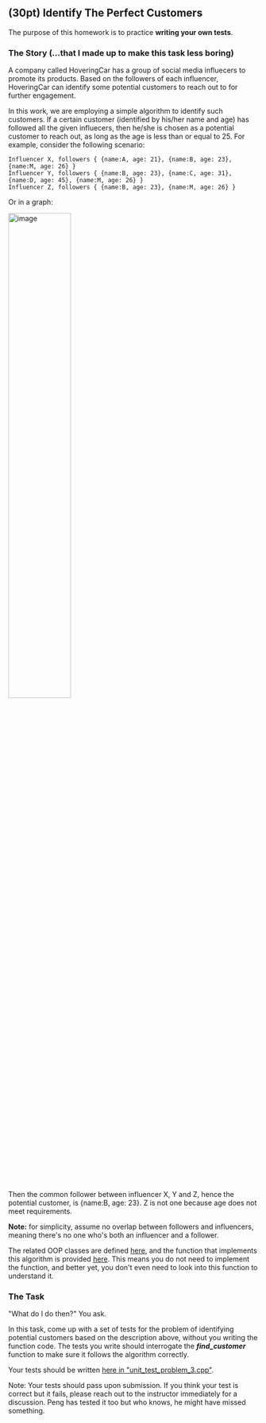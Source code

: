 ## (30pt) Identify The Perfect Customers

The purpose of this homework is to practice **writing your own tests**. 

### The Story (...that I made up to make this task less boring)

A company called HoveringCar has a group of social media influecers to promote its products. Based on the followers of each influencer, HoveringCar can identify some potential customers to reach out to for further engagement.

In this work, we are employing a simple algorithm to identify such customers. If a certain customer (identified by his/her name and age) has followed all the given influecers, then he/she is chosen as a potential customer to reach out, as long as the age is less than or equal to 25. For example, consider the following scenario:

```
Influencer X, followers { {name:A, age: 21}, {name:B, age: 23}, {name:M, age: 26} }
Influencer Y, followers { {name:B, age: 23}, {name:C, age: 31}, {name:D, age: 45}, {name:M, age: 26} }
Influencer Z, followers { {name:B, age: 23}, {name:M, age: 26} }
```

Or in a graph:

<img width="50%" alt="image" src="https://github.com/a-teaching-goose/CSS342A-2024-Summer/assets/252020/ad8fb092-283e-40f5-908f-0af9a1ac28bd">

Then the common follower between influencer X, Y and Z, hence the potential customer, is {name:B, age: 23}. Z is not one because age does not meet requirements.

**Note:** for simplicity, assume no overlap between followers and influencers, meaning there's no one who's both an influencer and a follower.

The related OOP classes are defined [here](https://github.com/a-teaching-goose/2024-summer-342-hw-1/blob/main/src/problem_3.h), and the function that implements this algorithm is provided [here](https://github.com/a-teaching-goose/2024-summer-342-hw-1/blob/main/src/problem_3.cpp#L12). This means you do not need to implement the function, and better yet, you don't even need to look into this function to understand it. 

### The Task

"What do I do then?" You ask.

In this task, come up with a set of tests for the problem of identifying potential customers based on the description above, without you writing the function code. The tests you write should interrogate the ***find_customer*** function to make sure it follows the algorithm correctly.

Your tests should be written [here in "unit_test_problem_3.cpp"](https://github.com/a-teaching-goose/2024-summer-342-hw-1/blob/main/test/unit_test_problem_3.cpp). 

Note: Your tests should pass upon submission. If you think your test is correct but it fails, please reach out to the instructor immediately for a discussion. Peng has tested it too but who knows, he might have missed something.
